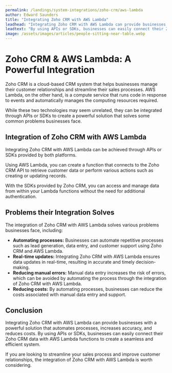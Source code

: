 ```yaml
---
permalink: /landings/system-integrations/zoho-crm/aws-lambda
author: Edward Saunders
title: "Integrating Zoho CRM with AWS Lambda"
leadhead: "Integrating Zoho CRM with AWS Lambda can provide businesses with a powerful solution that automates processes, increases accuracy, and reduces costs"
leadtext: "By using APIs or SDKs, businesses can easily connect their Zoho CRM data with AWS Lambda functions to create a seamless and efficient system."
image: /assets/images/articles/people-sitting-near-table.webp
---
```

<div class="arttext">
<h1>Zoho CRM & AWS Lambda: A Powerful Integration</h1>

<p>Zoho CRM is a cloud-based CRM system that helps businesses manage their customer relationships and streamline their sales processes. AWS Lambda, on the other hand, is a compute service that runs code in response to events and automatically manages the computing resources required.</p>

<p>While these two technologies may seem unrelated, they can be integrated through APIs or SDKs to create a powerful solution that solves some common problems businesses face.</p>

<h2>Integration of Zoho CRM with AWS Lambda</h2>

<p>Integrating Zoho CRM with AWS Lambda can be achieved through APIs or SDKs provided by both platforms.</p>

<p>Using AWS Lambda, you can create a function that connects to the Zoho CRM API to retrieve customer data or perform various actions such as creating or updating records.</p>

<p>With the SDKs provided by Zoho CRM, you can access and manage data from within your Lambda functions without the need for additional authentication.</p>

<h2>Problems their Integration Solves</h2>

<p>The integration of Zoho CRM with AWS Lambda solves various problems businesses face, including:</p>

<ul>
	<li><strong>Automating processes:</strong> Businesses can automate repetitive processes such as lead generation, data entry, and customer support using Zoho CRM and AWS Lambda.</li>
	<li><strong>Real-time updates:</strong> Integrating Zoho CRM with AWS Lambda ensures data updates in real-time, resulting in accurate and timely decision-making.</li>
	<li><strong>Reducing manual errors:</strong> Manual data entry increases the risk of errors, which can be avoided by automating the process through the integration of Zoho CRM with AWS Lambda.</li>
	<li><strong>Reducing costs:</strong> By automating processes, businesses can reduce the costs associated with manual data entry and support.</li>
</ul>

<h2>Conclusion</h2>

<p>Integrating Zoho CRM with AWS Lambda can provide businesses with a powerful solution that automates processes, increases accuracy, and reduces costs. By using APIs or SDKs, businesses can easily connect their Zoho CRM data with AWS Lambda functions to create a seamless and efficient system.</p>

<p>If you are looking to streamline your sales process and improve customer relationships, the integration of Zoho CRM with AWS Lambda is worth considering.</p>

</div>